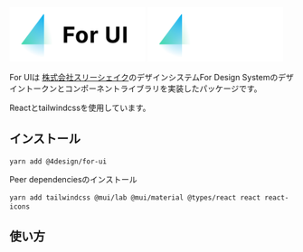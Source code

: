 <img width="240" src=".github/assets/fui_logo_logotype_light.svg#gh-light-mode-only" alt="For UI Logo">
<img width="240" src=".github/assets/fui_logo_logotype_dark.svg#gh-dark-mode-only">

For UIは <a href="https://3-shake.com">株式会社スリーシェイク</a>のデザインシステムFor Design Systemのデザイントークンとコンポーネントライブラリを実装したパッケージです。

Reactとtailwindcssを使用しています。

## インストール

```
yarn add @4design/for-ui
```

Peer dependenciesのインストール

```
yarn add tailwindcss @mui/lab @mui/material @types/react react react-icons
```

## 使い方

### 
